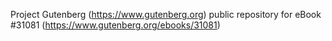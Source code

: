 Project Gutenberg (https://www.gutenberg.org) public repository for eBook #31081 (https://www.gutenberg.org/ebooks/31081)
